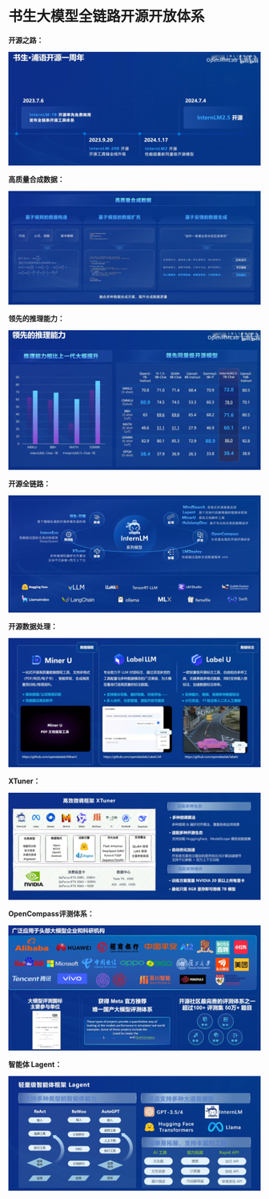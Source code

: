 # 书生大模型全链路开源开放体系

**开源之路：**

![image-20240915195334887](../image/image-20240915195334887.png)



**高质量合成数据：**

![image-20240915195536212](../image/image-20240915195536212.png)



**领先的推理能力：**

![image-20240915195608933](../image/image-20240915195608933.png)



**开源全链路：**

![image-20240915195922721](../image/image-20240915195922721.png)



**开源数据处理：**

![image-20240915200006535](../image/image-20240915200006535.png)



**XTuner：**

![image-20240915200056371](../image/image-20240915200056371.png)



**OpenCompass评测体系：**

![image-20240915200159199](../image/image-20240915200159199.png)



**智能体 Lagent：**

![image-20240915200329039](../image/image-20240915200329039.png)